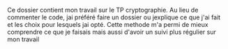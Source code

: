 Ce dossier contient mon travail sur le TP cryptographie. 
Au lieu de commenter le code, jai préféré faire un dossier ou jexplique ce que j'ai fait et les choix pour lesquels jai opté.
Cette methode m'a permi de mieux comprendre ce que je faisais mais aussi d'avoir un suivi plus régulier sur mon travail
